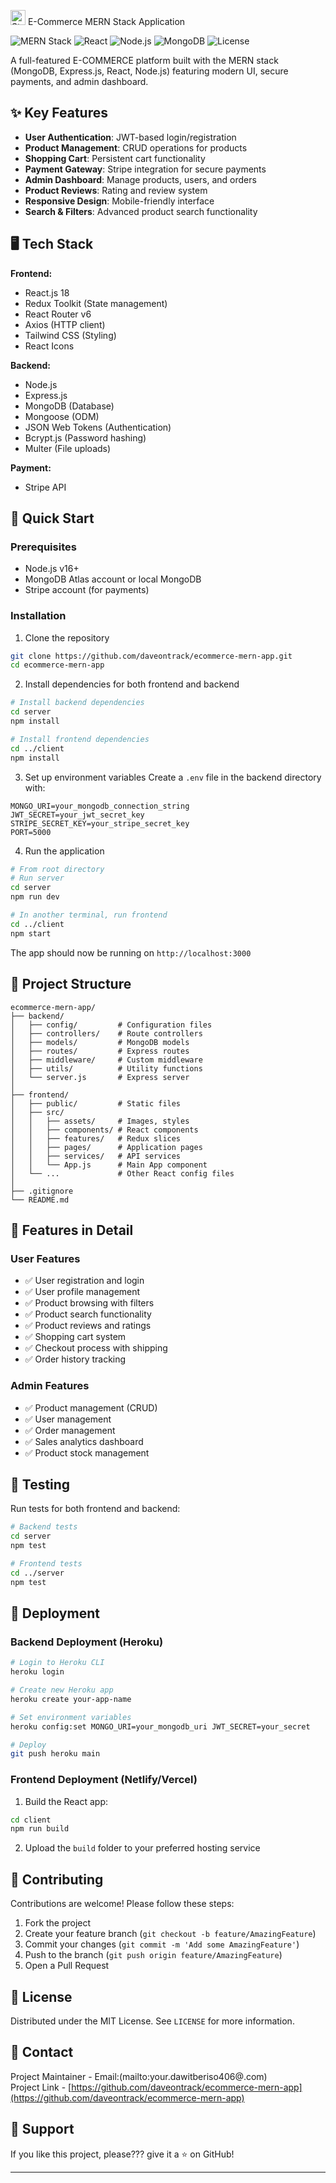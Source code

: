 <img src="https://img.icons8.com/color/48/online-store.png" alt="Store Icon" style="height: 24px;"> <span>E-Commerce MERN Stack Application</span>



![MERN Stack](https://img.shields.io/badge/MERN-Stack-9cf)
![React](https://img.shields.io/badge/React-18-blue)
![Node.js](https://img.shields.io/badge/Node.js-16-green)
![MongoDB](https://img.shields.io/badge/MongoDB-5.0-brightgreen)
![License](https://img.shields.io/badge/License-MIT-success)

A full-featured E-COMMERCE platform built with the MERN stack (MongoDB, Express.js, React, Node.js) featuring modern UI, secure payments, and admin dashboard.

## ✨ Key Features

- **User Authentication**: JWT-based login/registration
- **Product Management**: CRUD operations for products
- **Shopping Cart**: Persistent cart functionality
- **Payment Gateway**: Stripe integration for secure payments
- **Admin Dashboard**: Manage products, users, and orders
- **Product Reviews**: Rating and review system
- **Responsive Design**: Mobile-friendly interface
- **Search & Filters**: Advanced product search functionality

## 🖥️ Tech Stack

**Frontend:**
- React.js 18
- Redux Toolkit (State management)
- React Router v6
- Axios (HTTP client)
- Tailwind CSS (Styling)
- React Icons

**Backend:**
- Node.js
- Express.js
- MongoDB (Database)
- Mongoose (ODM)
- JSON Web Tokens (Authentication)
- Bcrypt.js (Password hashing)
- Multer (File uploads)

**Payment:**
- Stripe API

## 🚀 Quick Start

### Prerequisites
- Node.js v16+
- MongoDB Atlas account or local MongoDB
- Stripe account (for payments)

### Installation

1. Clone the repository
```bash
git clone https://github.com/daveontrack/ecommerce-mern-app.git
cd ecommerce-mern-app
```

2. Install dependencies for both frontend and backend
```bash
# Install backend dependencies
cd server
npm install

# Install frontend dependencies
cd ../client
npm install
```

3. Set up environment variables
Create a `.env` file in the backend directory with:
```env
MONGO_URI=your_mongodb_connection_string
JWT_SECRET=your_jwt_secret_key
STRIPE_SECRET_KEY=your_stripe_secret_key
PORT=5000
```

4. Run the application
```bash
# From root directory
# Run server
cd server
npm run dev

# In another terminal, run frontend
cd ../client
npm start
```

The app should now be running on `http://localhost:3000`

## 📂 Project Structure

```
ecommerce-mern-app/
├── backend/
│   ├── config/         # Configuration files
│   ├── controllers/    # Route controllers
│   ├── models/         # MongoDB models
│   ├── routes/         # Express routes
│   ├── middleware/     # Custom middleware
│   ├── utils/          # Utility functions
│   └── server.js       # Express server
│
├── frontend/
│   ├── public/         # Static files
│   ├── src/
│   │   ├── assets/     # Images, styles
│   │   ├── components/ # React components
│   │   ├── features/   # Redux slices
│   │   ├── pages/      # Application pages
│   │   ├── services/   # API services
│   │   └── App.js      # Main App component
│   └── ...             # Other React config files
│
├── .gitignore
└── README.md
```


## 🛒 Features in Detail

### User Features
- ✅ User registration and login
- ✅ User profile management
- ✅ Product browsing with filters
- ✅ Product search functionality
- ✅ Product reviews and ratings
- ✅ Shopping cart system
- ✅ Checkout process with shipping
- ✅ Order history tracking

### Admin Features
- ✅ Product management (CRUD)
- ✅ User management
- ✅ Order management
- ✅ Sales analytics dashboard
- ✅ Product stock management

## 🧪 Testing

Run tests for both frontend and backend:

```bash
# Backend tests
cd server
npm test

# Frontend tests
cd ../server
npm test
```

## 🚀 Deployment

### Backend Deployment (Heroku)
```bash
# Login to Heroku CLI
heroku login

# Create new Heroku app
heroku create your-app-name

# Set environment variables
heroku config:set MONGO_URI=your_mongodb_uri JWT_SECRET=your_secret

# Deploy
git push heroku main
```

### Frontend Deployment (Netlify/Vercel)
1. Build the React app:
```bash
cd client
npm run build
```

2. Upload the `build` folder to your preferred hosting service

## 🤝 Contributing

Contributions are welcome! Please follow these steps:

1. Fork the project
2. Create your feature branch (`git checkout -b feature/AmazingFeature`)
3. Commit your changes (`git commit -m 'Add some AmazingFeature'`)
4. Push to the branch (`git push origin feature/AmazingFeature`)
5. Open a Pull Request

## 📜 License

Distributed under the MIT License. See `LICENSE` for more information.

## 📧 Contact

Project Maintainer - Email:(mailto:your.dawitberiso406@.com)  
Project Link - [https://github.com/daveontrack/ecommerce-mern-app](https://github.com/daveontrack/ecommerce-mern-app)

## 💖 Support

If you like this project, please??? give it a ⭐ on GitHub!

---

